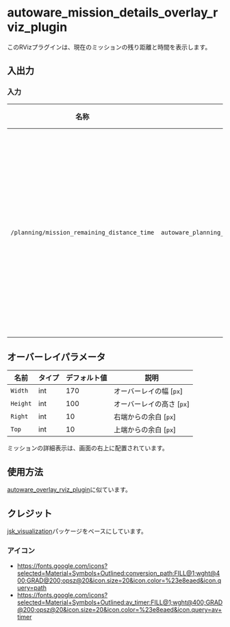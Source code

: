 # autoware_mission_details_overlay_rviz_plugin

このRVizプラグインは、現在のミッションの残り距離と時間を表示します。

## 入出力

### 入力

| 名称                                       | 種類                                                        | 説明                                               |
| ------------------------------------------- | ----------------------------------------------------------- | ------------------------------------------------------ |
| `/planning/mission_remaining_distance_time` | `autoware_planning_msgs::msg::MissionRemainingDistanceTime` | ミッションの残り距離と時間を表すトピック            |

## オーバーレイパラメータ

| 名前     | タイプ | デフォルト値 | 説明                       |
| -------- | ---- | ------------- | --------------------------------- |
| `Width`  | int  | 170           | オーバーレイの幅 [`px`]         |
| `Height` | int  | 100           | オーバーレイの高さ [`px`]        |
| `Right`  | int  | 10            | 右端からの余白 [`px`] |
| `Top`    | int  | 10            | 上端からの余白 [`px`]   |

ミッションの詳細表示は、画面の右上に配置されています。

## 使用方法

[autoware_overlay_rviz_plugin](../autoware_overlay_rviz_plugin/README.md)に似ています。

## クレジット

[jsk_visualization](https://github.com/jsk-ros-pkg/jsk_visualization)パッケージをベースにしています。

### アイコン

- <https://fonts.google.com/icons?selected=Material+Symbols+Outlined:conversion_path:FILL@1;wght@400;GRAD@200;opsz@20&icon.size=20&icon.color=%23e8eaed&icon.query=path>
- <https://fonts.google.com/icons?selected=Material+Symbols+Outlined:av_timer:FILL@1;wght@400;GRAD@200;opsz@20&icon.size=20&icon.color=%23e8eaed&icon.query=av+timer>

